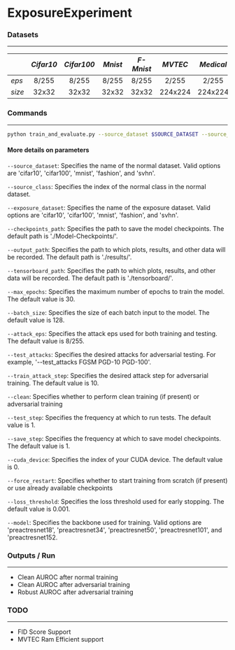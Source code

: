 # ExposureExperiment

### Datasets

---

|        | **_Cifar10_** | **_Cifar100_** | **_Mnist_** | **_F-Mnist_** | **_MVTEC_** | **_Medical_** | **_SVHN_** |
| ------ | :-----------: | :------------: | :---------: | :-----------: | :---------: | :-----------: | :--------: |
| _eps_  |     8/255     |     8/255      |    8/255    |     8/255     |    2/255    |     2/255     |   8/255    |
| _size_ |     32x32     |     32x32      |    32x32    |     32x32     |   224x224   |    224x224    |   32x32    |

### Commands

---

```sh
python train_and_evaluate.py --source_dataset $SOURCE_DATASET --source_class $CLASS --exposure_dataset $EXPOSURE_DATASET --test_attacks ${TEST_ATTACKS[@]} --batch_size $BATCH_SIZE --max_epochs $MAX_EPOCHS --train_attack_step $TRAIN_ATTACK_STEP --test_step $TEST_STEP --save_step $SAVE_STEP --cuda_device $CUDA_DEVICE --loss_threshold $LOSS_THRESHOLD --model $MODEL_ARCHITECTURE $CLEAN_FLAG
```

#### More details on parameters

`--source_dataset`: Specifies the name of the normal dataset. Valid options are 'cifar10', 'cifar100', 'mnist', 'fashion', and 'svhn'.

`--source_class`: Specifies the index of the normal class in the normal dataset.

`--exposure_dataset`: Specifies the name of the exposure dataset. Valid options are 'cifar10', 'cifar100', 'mnist', 'fashion', and 'svhn'.

`--checkpoints_path`: Specifies the path to save the model checkpoints. The default path is './Model-Checkpoints/'.

`--output_path`: Specifies the path to which plots, results, and other data will be recorded. The default path is './results/'.

`--tensorboard_path`: Specifies the path to which plots, results, and other data will be recorded. The default path is './tensorboard/'.

`--max_epochs`: Specifies the maximum number of epochs to train the model. The default value is 30.

`--batch_size`: Specifies the size of each batch input to the model. The default value is 128.

`--attack_eps`: Specifies the attack eps used for both training and testing. The default value is 8/255.

`--test_attacks`: Specifies the desired attacks for adversarial testing. For example, '--test_attacks FGSM PGD-10 PGD-100'.

`--train_attack_step`: Specifies the desired attack step for adversarial training. The default value is 10.

`--clean`: Specifies whether to perform clean training (if present) or adversarial training

`--test_step`: Specifies the frequency at which to run tests. The default value is 1.

`--save_step`: Specifies the frequency at which to save model checkpoints. The default value is 1.

`--cuda_device`: Specifies the index of your CUDA device. The default value is 0.

`--force_restart`: Specifies whether to start training from scratch (if present) or use already available checkpoints

`--loss_threshold`: Specifies the loss threshold used for early stopping. The default value is 0.001.

`--model`: Specifies the backbone used for training. Valid options are 'preactresnet18', 'preactresnet34', 'preactresnet50', 'preactresnet101', and 'preactresnet152.

### Outputs / Run

---

- Clean AUROC after normal training
- Clean AUROC after adversarial training
- Robust AUROC after adversarial training

### TODO

---

- FID Score Support
- MVTEC Ram Efficient support

